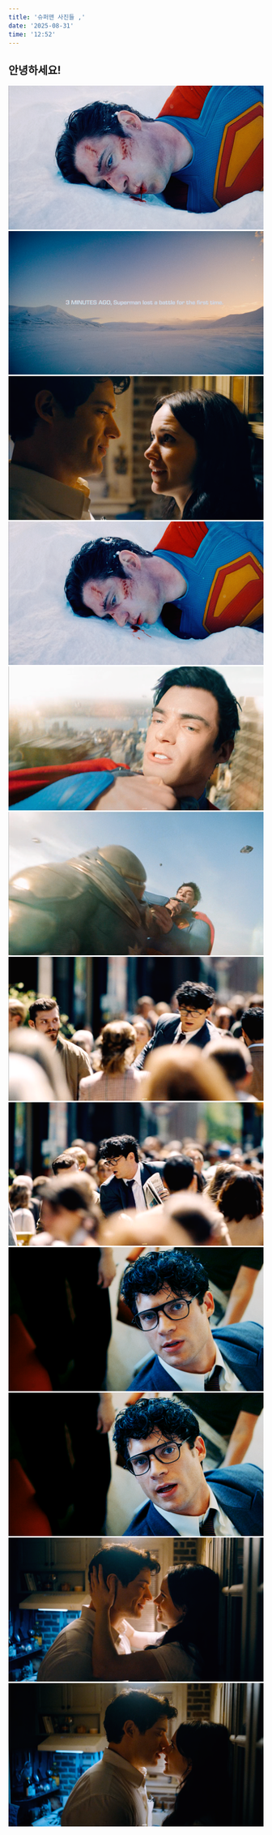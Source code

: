 ```yaml
---
title: '슈퍼맨 사진들 ,'
date: '2025-08-31'
time: '12:52'
---
```


## 안녕하세요!

![02 (1)](</images/02/02%20(1).jpg>)
![02 (1)](</images/02/02%20(1).png>)
![02 (10)](</images/02/02%20(10).png>)
![02 (2)](</images/02/02%20(2).jpg>)
![02 (2)](</images/02/02%20(2).png>)
![02 (3)](</images/02/02%20(3).png>)
![02 (4)](</images/02/02%20(4).png>)
![02 (5)](</images/02/02%20(5).png>)
![02 (6)](</images/02/02%20(6).png>)
![02 (7)](</images/02/02%20(7).png>)
![02 (8)](</images/02/02%20(8).png>)
![02 (9)](</images/02/02%20(9).png>)
